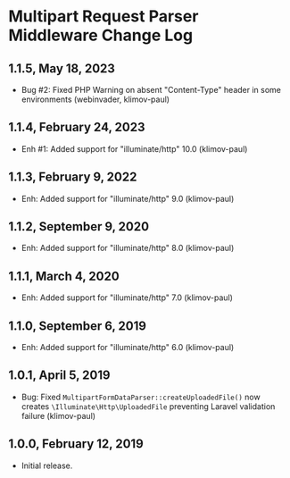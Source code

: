 Multipart Request Parser Middleware Change Log
==============================================

1.1.5, May 18, 2023
-------------------

- Bug #2: Fixed PHP Warning on absent "Content-Type" header in some environments (webinvader, klimov-paul)


1.1.4, February 24, 2023
------------------------

- Enh #1: Added support for "illuminate/http" 10.0 (klimov-paul)


1.1.3, February 9, 2022
-----------------------

- Enh: Added support for "illuminate/http" 9.0 (klimov-paul)


1.1.2, September 9, 2020
------------------------

- Enh: Added support for "illuminate/http" 8.0 (klimov-paul)


1.1.1, March 4, 2020
--------------------

- Enh: Added support for "illuminate/http" 7.0 (klimov-paul)


1.1.0, September 6, 2019
------------------------

- Enh: Added support for "illuminate/http" 6.0 (klimov-paul)


1.0.1, April 5, 2019
--------------------

- Bug: Fixed `MultipartFormDataParser::createUploadedFile()` now creates `\Illuminate\Http\UploadedFile` preventing Laravel validation failure (klimov-paul)


1.0.0, February 12, 2019
------------------------

- Initial release.
